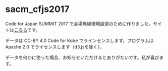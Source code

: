 # sacm_cfjs2017

Code for Japan SUMMIT 2017 で会場無線環境設営のために作りました。サイトは[こちら](https://hkwi.github.io/sacm_cfjs2017/)です。

データは CC-BY 4.0 Code for Kobe でラインセンスします。プログラムは Apache 2.0 でライセンスします（d3.jsを除く）。

データを何かに使った場合、お知らせいただけるとありがたいです。私が喜びます。
